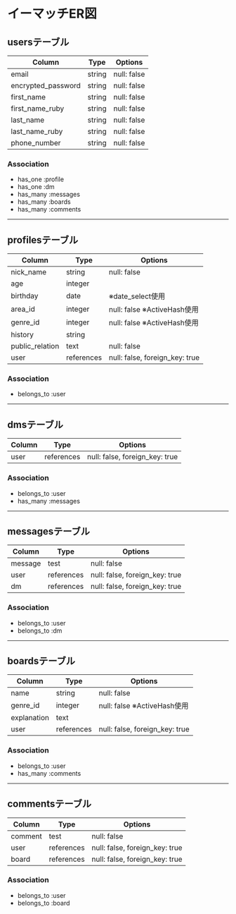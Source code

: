 # イーマッチER図

## usersテーブル

|Column|Type|Options|
|------|----|-------|
|email|string|null: false|
|encrypted_password|string|null: false|
|first_name|string|null: false|
|first_name_ruby|string|null: false|
|last_name|string|null: false|
|last_name_ruby|string|null: false|
|phone_number|string|null: false|

### Association
- has_one :profile
- has_one :dm
- has_many :messages
- has_many :boards
- has_many :comments



--- 
## profilesテーブル

|Column|Type|Options|
|------|----|-------|
|nick_name|string|null: false|
|age|integer|       |
|birthday|date| ※date_select使用|
|area_id|integer|null: false ※ActiveHash使用|
|genre_id|integer|null: false ※ActiveHash使用|
|history|string|    |
|public_relation|text|null: false|
|user|references|null: false, foreign_key: true|

### Association
- belongs_to :user



---
## dmsテーブル

|Column|Type|Options|
|------|----|-------|
|user|references|null: false, foreign_key: true|

### Association
- belongs_to :user
- has_many :messages



---
## messagesテーブル

|Column|Type|Options|
|------|----|-------|
|message|test|null: false|
|user|references|null: false, foreign_key: true|
|dm|references|null: false, foreign_key: true|

### Association
* belongs_to :user
* belongs_to :dm



---
## boardsテーブル

|Column|Type|Options|
|------|----|-------|
|name|string|null: false|
|genre_id|integer|null: false ※ActiveHash使用|
|explanation|text|  |
|user|references|null: false, foreign_key: true|

### Association
- belongs_to :user
- has_many :comments



---
## commentsテーブル

|Column|Type|Options|
|------|----|-------|
|comment|test|null: false|
|user|references|null: false, foreign_key: true|
|board|references|null: false, foreign_key: true|

### Association
* belongs_to :user
* belongs_to :board
